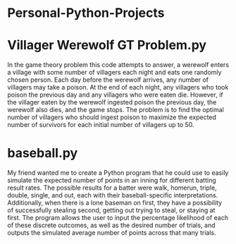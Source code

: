 # Personal-Python-Projects

# Villager Werewolf GT Problem.py

In the game theory problem this code attempts to answer, a werewolf enters a village with some number of villagers each night and eats one randomly chosen person. Each day before the werewolf arrives, any number of villagers may take a poison. At the end of each night, any villagers who took poison the previous day and any villagers who were eaten die. However, if the villager eaten by the werewolf ingested poison the previous day, the werewolf also dies, and the game stops. The problem is to find the optimal number of villagers who should ingest poison to maximize the expected number of survivors for each initial number of villagers up to 50.

# baseball.py

My friend wanted me to create a Python program that he could use to easily simulate the expected number of points in an inning for different batting result rates. The possible results for a batter were walk, homerun, triple, double, single, and out, each with their baseball-specific interpretations. Additionally, when there is a lone baseman on first, they have a possibility of successfully stealing second, getting out trying to steal, or staying at first. The program allows the user to input the percentage likelihood of each of these discrete outcomes, as well as the desired number of trials, and outputs the simulated average number of points across that many trials.
